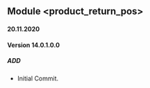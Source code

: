 ## Module <product_return_pos>

#### 20.11.2020
#### Version 14.0.1.0.0
##### ADD
- Initial Commit.


